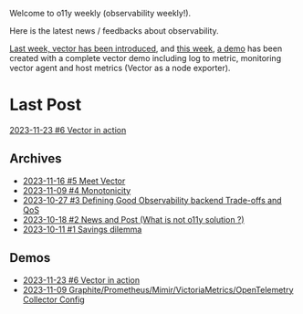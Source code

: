 Welcome to o11y weekly (observability weekly!).

Here is the latest news / feedbacks about observability.

[Last week, vector has been introduced](./2023-11-16_Meet_Vector/README.md), and [this week](./2023-11-23_Vector_in_action/README.md), [a demo](./2023-11-23_Vector_in_action/demo/README.md) has been created with a complete vector demo including log to metric, monitoring vector agent and host metrics (Vector as a node exporter).

# Last Post
[2023-11-23 #6 Vector in action](./2023-11-23_Vector_in_action/README.md)

## Archives
- [2023-11-16 #5 Meet Vector](./2023-11-16_Meet_Vector/README.md)
- [2023-11-09 #4 Monotonicity](./2023-11-09_Monotonicity/README.md)
- [2023-10-27 #3 Defining Good Observability backend Trade-offs and QoS](./2023-10-27_Defining_Good_Observability_backend_Trade-offs_and_QoS/README.md)
- [2023-10-18 #2 News and Post (What is not o11y solution ?)](./2023-10-18_What_is_not_an_observability_solution/README.md)
- [2023-10-11 #1 Savings dilemma](./2023-10-11_Savings_dilemma/README.md)

## Demos
- [2023-11-23 #6 Vector in action](./2023-11-23_Vector_in_action/demo/)
- [2023-11-09 Graphite/Prometheus/Mimir/VictoriaMetrics/OpenTelemetry Collector Config](./2023-11-09_Monotonicity/demo/)